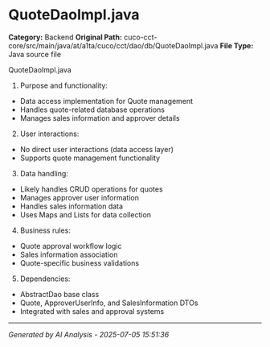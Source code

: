 # QuoteDaoImpl.java

**Category:** Backend
**Original Path:** cuco-cct-core/src/main/java/at/a1ta/cuco/cct/dao/db/QuoteDaoImpl.java
**File Type:** Java source file

QuoteDaoImpl.java
1. Purpose and functionality:
- Data access implementation for Quote management
- Handles quote-related database operations
- Manages sales information and approver details

2. User interactions:
- No direct user interactions (data access layer)
- Supports quote management functionality

3. Data handling:
- Likely handles CRUD operations for quotes
- Manages approver user information
- Handles sales information data
- Uses Maps and Lists for data collection

4. Business rules:
- Quote approval workflow logic
- Sales information association
- Quote-specific business validations

5. Dependencies:
- AbstractDao base class
- Quote, ApproverUserInfo, and SalesInformation DTOs
- Integrated with sales and approval systems

---
*Generated by AI Analysis - 2025-07-05 15:51:36*
